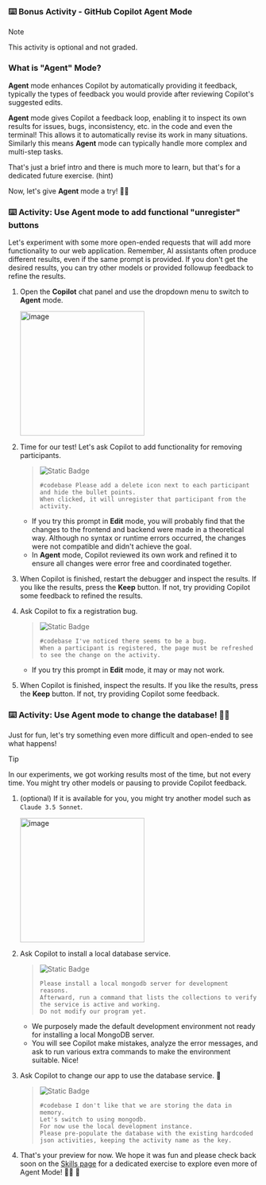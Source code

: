 ### :keyboard: Bonus Activity - GitHub Copilot Agent Mode

> [!NOTE]
> This activity is optional and not graded.

### What is "Agent" Mode?

**Agent** mode enhances Copilot by automatically providing it feedback, typically the types of feedback you would provide after reviewing Copilot's suggested edits.

**Agent** mode gives Copilot a feedback loop, enabling it to inspect its own results for issues, bugs, inconsistency, etc. in the code and even the terminal! This allows it to automatically revise its work in many situations. Similarly this means **Agent** mode can
typically handle more complex and multi-step tasks.

That's just a brief intro and there is much more to learn, but that's for a dedicated future exercise. (hint)

Now, let's give **Agent** mode a try! 👩‍🚀

### :keyboard: Activity: Use Agent mode to add functional "unregister" buttons

Let's experiment with some more open-ended requests that will add more functionality to our web application. Remember, AI assistants often produce different results, even if the same prompt is provided. If you don't get the desired results, you can try other models or provided followup feedback to refine the results.

1. Open the **Copilot** chat panel and use the dropdown menu to switch to **Agent** mode.

   <img width="250" alt="image" src="https://github.com/user-attachments/assets/8c537e2a-d89a-4908-8d35-77c7f0830805" />

1. Time for our test! Let's ask Copilot to add functionality for removing participants.

   > ![Static Badge](https://img.shields.io/badge/-Prompt-text?style=social&logo=github%20copilot)
   >
   > ```prompt
   > #codebase Please add a delete icon next to each participant and hide the bullet points.
   > When clicked, it will unregister that participant from the activity.
   > ```

   - If you try this prompt in **Edit** mode, you will probably find that the changes to the frontend and backend were made in a theoretical way. Although no syntax or runtime errors occurred, the changes were not compatible and didn't achieve the goal.
   - In **Agent** mode, Copilot reviewed its own work and refined it to ensure all changes were error free and coordinated together.

1. When Copilot is finished, restart the debugger and inspect the results. If you like the results, press the **Keep** button. If not, try providing Copilot some feedback to refined the results.

1. Ask Copilot to fix a registration bug.

   > ![Static Badge](https://img.shields.io/badge/-Prompt-text?style=social&logo=github%20copilot)
   >
   > ```prompt
   > #codebase I've noticed there seems to be a bug.
   > When a participant is registered, the page must be refreshed to see the change on the activity.
   > ```

   - If you try this prompt in **Edit** mode, it may or may not work.

1. When Copilot is finished, inspect the results. If you like the results, press the **Keep** button. If not, try providing Copilot some feedback.

### :keyboard: Activity: Use Agent mode to change the database! 🧑‍🚀

Just for fun, let's try something even more difficult and open-ended to see what happens!

> [!TIP]
> In our experiments, we got working results most of the time, but not every time.
> You might try other models or pausing to provide Copilot feedback.

1. (optional) If it is available for you, you might try another model such as `Claude 3.5 Sonnet`.

   <img width="250" alt="image" src="https://github.com/user-attachments/assets/16125b88-8428-4f62-9c1b-5761e26ed888" />

1. Ask Copilot to install a local database service.

   > ![Static Badge](https://img.shields.io/badge/-Prompt-text?style=social&logo=github%20copilot)
   >
   > ```prompt
   > Please install a local mongodb server for development reasons.
   > Afterward, run a command that lists the collections to verify the service is active and working.
   > Do not modify our program yet.
   > ```

   - We purposely made the default development environment not ready for installing a local MongoDB server.
   - You will see Copilot make mistakes, analyze the error messages, and ask to run various extra commands to make the environment suitable. Nice!

1. Ask Copilot to change our app to use the database service. 🤯

   > ![Static Badge](https://img.shields.io/badge/-Prompt-text?style=social&logo=github%20copilot)
   >
   > ```prompt
   > #codebase I don't like that we are storing the data in memory.
   > Let's switch to using mongodb.
   > For now use the local development instance.
   > Please pre-populate the database with the existing hardcoded json activities, keeping the activity name as the key.
   > ```

1. That's your preview for now. We hope it was fun and please check back soon on the [Skills page](https://skills.github.com) for a dedicated exercise to explore even more of Agent Mode! 🧑‍🚀 🚀
